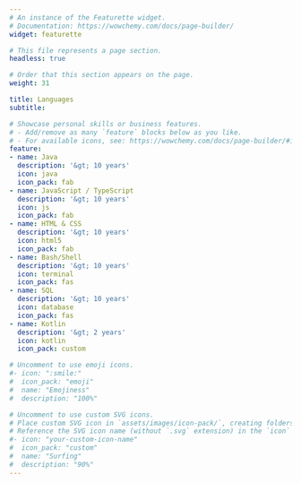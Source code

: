 ```yaml
---
# An instance of the Featurette widget.
# Documentation: https://wowchemy.com/docs/page-builder/
widget: featurette

# This file represents a page section.
headless: true

# Order that this section appears on the page.
weight: 31

title: Languages
subtitle:

# Showcase personal skills or business features.
# - Add/remove as many `feature` blocks below as you like.
# - For available icons, see: https://wowchemy.com/docs/page-builder/#icons
feature:
- name: Java
  description: '&gt; 10 years'
  icon: java
  icon_pack: fab
- name: JavaScript / TypeScript
  description: '&gt; 10 years'
  icon: js
  icon_pack: fab
- name: HTML & CSS
  description: '&gt; 10 years'
  icon: html5
  icon_pack: fab
- name: Bash/Shell
  description: '&gt; 10 years'
  icon: terminal
  icon_pack: fas
- name: SQL
  description: '&gt; 10 years'
  icon: database
  icon_pack: fas
- name: Kotlin
  description: '&gt; 2 years'
  icon: kotlin
  icon_pack: custom

# Uncomment to use emoji icons.
#- icon: ":smile:"
#  icon_pack: "emoji"
#  name: "Emojiness"
#  description: "100%"  

# Uncomment to use custom SVG icons.
# Place custom SVG icon in `assets/images/icon-pack/`, creating folders if necessary.
# Reference the SVG icon name (without `.svg` extension) in the `icon` field.
#- icon: "your-custom-icon-name"
#  icon_pack: "custom"
#  name: "Surfing"
#  description: "90%"
---
```

